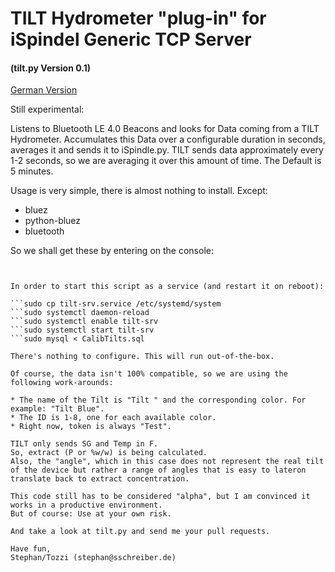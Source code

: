 # TILT Hydrometer "plug-in" for iSpindel Generic TCP Server
#### (tilt.py Version 0.1)

[German Version](README.md)

Still experimental:

Listens to Bluetooth LE 4.0 Beacons and looks for Data coming from a TILT Hydrometer.
Accumulates this Data over a configurable duration in seconds, averages it and sends it to iSpindle.py.
TILT sends data approximately every 1-2 seconds, so we are averaging it over this amount of time.
The Default is 5 minutes.

Usage is very simple, there is almost nothing to install.
Except:

* bluez
* python-bluez
* bluetooth

So we shall get these by entering on the console:

```sudo apt-get install bluez python-bluez bluetooth


In order to start this script as a service (and restart it on reboot):

```sudo cp tilt-srv.service /etc/systemd/system
```sudo systemctl daemon-reload
```sudo systemctl enable tilt-srv
```sudo systemctl start tilt-srv
```sudo mysql < CalibTilts.sql

There's nothing to configure. This will run out-of-the-box.

Of course, the data isn't 100% compatible, so we are using the following work-arounds:

* The name of the Tilt is "Tilt " and the corresponding color. For example: "Tilt Blue".
* The ID is 1-8, one for each available color.
* Right now, token is always "Test".

TILT only sends SG and Temp in F.
So, extract (P or %w/w) is being calculated.
Also, the "angle", which in this case does not represent the real tilt of the device but rather a range of angles that is easy to lateron translate back to extract concentration.

This code still has to be considered "alpha", but I am convinced it works in a productive environment.
But of course: Use at your own risk.

And take a look at tilt.py and send me your pull requests.

Have fun,
Stephan/Tozzi (stephan@sschreiber.de)
